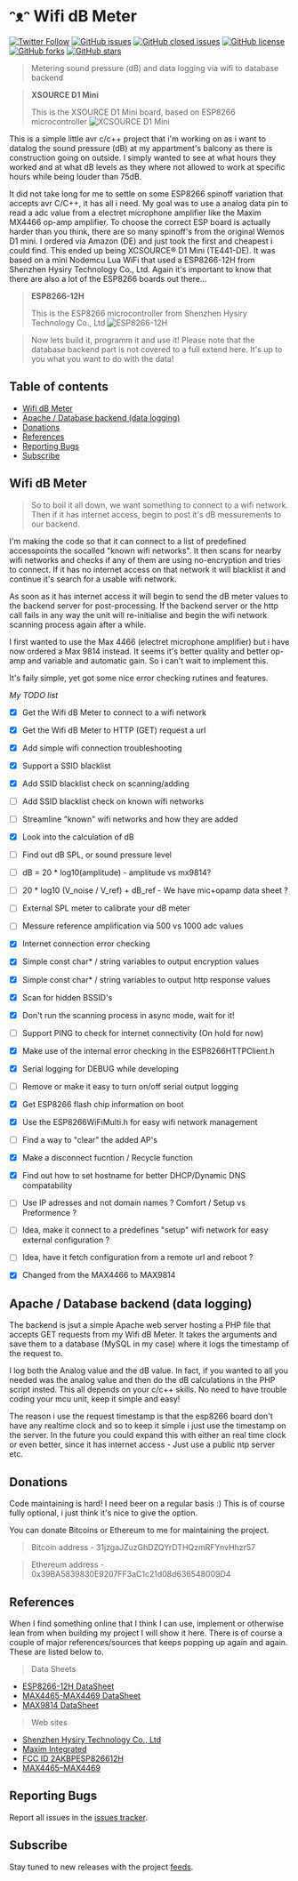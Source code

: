 # ᵔᴥᵔ Wifi dB Meter
[![Twitter Follow](https://img.shields.io/twitter/follow/davidbl.svg?style=social&label=Follow)](https://twitter.com/davidbl) [![GitHub issues](https://img.shields.io/github/issues/kawaiipantsu/wifidbmeter.svg)](https://github.com/kawaiipantsu/wifidbmeter/issues) [![GitHub closed issues](https://img.shields.io/github/issues-closed/kawaiipantsu/wifidbmeter.svg)](https://github.com/kawaiipantsu/wifidbmeter/issues) [![GitHub license](https://img.shields.io/github/license/kawaiipantsu/wifidbmeter.svg)](https://github.com/kawaiipantsu/wifidbmeter/blob/master/LICENSE) [![GitHub forks](https://img.shields.io/github/forks/kawaiipantsu/wifidbmeter.svg)](https://github.com/kawaiipantsu/wifidbmeter/network) [![GitHub stars](https://img.shields.io/github/stars/kawaiipantsu/wifidbmeter.svg)](https://github.com/kawaiipantsu/wifidbmeter/stargazers)
> Metering sound pressure (dB) and data logging via wifi to database backend

> **XSOURCE D1 Mini**
>
> This is the XSOURCE D1 Mini board, based on ESP8266 microcontroller
![XCSOURCE D1 Mini](xsource-d1-mini.png)

This is a simple little avr c/c++ project that i'm working on as i want to datalog the sound pressure (dB) at my appartment's balcony as there is construction going on outside. I simply wanted to see at what hours they worked and at what dB levels as they where not allowed to work at specific hours while being louder than 75dB.

It did not take long for me to settle on some ESP8266 spinoff variation that accepts avr C/C++, it has all i need. My goal was to use a analog data pin to read a adc value from a electret microphone amplifier like the Maxim MX4466 op-amp amplifier. To choose the correct ESP board is actually harder than you think, there are so many spinoff's from the original Wemos D1 mini. I ordered via Amazon (DE) and just took the first and cheapest i could find. This ended up being XCSOURCE® D1 Mini (TE441-DE). It was based on a mini Nodemcu Lua WiFi that used a ESP8266-12H from Shenzhen Hysiry Technology Co., Ltd. Again it's important to know that there are also a lot of the ESP8266 boards out there...

> **ESP8266-12H**
>
> This is the ESP8266 microcontroller from Shenzhen Hysiry Technology Co., Ltd
![ESP8266-12H](esp8266.png)

> Now lets build it, programm it and use it!
> Please note that the database backend part is not covered to a full extend here. It's up to you what you want to do with the data!

## Table of contents

 * [Wifi dB Meter](#wifi-db-meter)
 * [Apache / Database backend (data logging)](#apache--database-backend-data-logging)
 * [Donations](#donations)
 * [References](#references)
 * [Reporting Bugs](#reporting-bugs)
 * [Subscribe](#subscribe)

## Wifi dB Meter

> So to boil it all down, we want something to connect to a wifi network.
> Then if it has internet access, begin to post it's dB messurements to our backend.

I'm making the code so that it can connect to a list of predefined accesspoints the socalled "known wifi networks". It then scans for nearby wifi networks and checks if any of them are using no-encryption and tries to connect. If it has no internet access on that network it will blacklist it and continue it's search for a usable wifi network.

As soon as it has internet access it will begin to send the dB meter values to the backend server for post-processing. If the backend server or the http call fails in any way the unit will re-initialise and begin the wifi network scanning process again after a while.

I first wanted to use the Max 4466 (electret microphone amplifier) but i have now ordered a Max 9814 instead. It seems it's better quality and better op-amp and variable and automatic gain. So i can't wait to implement this.

It's faily simple, yet got some nice error checking rutines and features.

*My TODO list*

- [x] Get the Wifi dB Meter to connect to a wifi network
- [x] Get the Wifi dB Meter to HTTP (GET) request a url
- [x] Add simple wifi connection troubleshooting
- [x] Support a SSID blacklist
- [x] Add SSID blacklist check on scanning/adding
- [ ] Add SSID blacklist check on known wifi networks
- [ ] Streamline "known" wifi networks and how they are added
- [x] Look into the calculation of dB
- [ ] Find out dB SPL, or sound pressure level
- [ ] dB = 20 * log10(amplitude) - amplitude vs mx9814?
- [ ] 20 * log10 (V_noise / V_ref) + dB_ref - We have mic+opamp data sheet ?
- [ ] External SPL meter to calibrate your dB meter
- [ ] Messure reference amplification via 500 vs 1000 adc values
- [x] Internet connection error checking
- [x] Simple const char* / string variables to output encryption values
- [x] Simple const char* / string variables to output http response values
- [x] Scan for hidden BSSID's
- [x] Don't run the scanning process in async mode, wait for it!
- [ ] Support PING to check for internet connectivity (On hold for now)
- [x] Make use of the internal error checking in the ESP8266HTTPClient.h
- [x] Serial logging for DEBUG while developing
- [ ] Remove or make it easy to turn on/off serial output logging
- [x] Get ESP8266 flash chip information on boot
- [x] Use the ESP8266WiFiMulti.h for easy wifi network management
- [ ] Find a way to "clear" the added AP's
- [x] Make a disconnect fucntion / Recycle function
- [x] Find out how to set hostname for better DHCP/Dynamic DNS compatability
- [ ] Use IP adresses and not domain names ? Comfort / Setup vs Preformence ?
- [ ] Idea, make it connect to a predefines "setup" wifi network for easy external configuration ? 
- [ ] Idea, have it fetch configuration from a remote url and reboot ?
- [x] Changed from the MAX4466 to MAX9814 


## Apache / Database backend (data logging)

The backend is jsut a simple Apache web server hosting a PHP file that accepts GET requests from my Wifi dB Meter. It takes the arguments and save them to a database (MySQL in my case) where it logs the timestamp of the request to.

I log both the Analog value and the dB value. In fact, if you wanted to all you needed was the analog value and then do the dB calculations in the PHP script insted. This all depends on your c/c++ skills. No need to have trouble coding your mcu unit, keep it simple and easy!

The reason i use the request timestamp is that the esp8266 board don't have any realtime clock and so to keep it simple i just use the timestamp on the server. In the future you could expand this with either an real time clock or even better, since it has internet access - Just use a public ntp server etc.

## Donations

Code maintaining is hard! I need beer on a regular basis :)
This is of course fully optional, i just think it's nice to give the option.

You can donate Bitcoins or Ethereum to me for maintaining the project.

> Bitcoin address - 31jzgaJZuzGhDZQYrDTHQzmRFYnvHhzr57

> Ethereum address - 0x39BA5839830E9207FF3aC1c21d08d636548009D4

## References

When I find something online that I think I can use, implement or otherwise lean from when building my project I will show it here. There is of course a couple of major references/sources that keeps popping up again and again. These are listed below to.

> Data Sheets
 * [ESP8266-12H DataSheet](ESP8266-12H-DataSheet.pdf)
 * [MAX4465-MAX4469 DataSheet](MAX4465-MAX4469.pdf)
 * [MAX9814 DataSheet](MAX9814.pdf)

> Web sites
 * [Shenzhen Hysiry Technology Co., Ltd](http://en.hysiry.com)
 * [Maxim Integrated](https://www.maximintegrated.com/)
 * [FCC ID 2AKBPESP826612H](https://fccid.io/2AKBPESP826612H)
 * [MAX4465–MAX4469](https://www.maximintegrated.com/en/products/analog/audio/MAX4466.html)

## Reporting Bugs

Report all issues in the [issues tracker](https://github.com/kawaiipantsu/wifidbmeter/issues).

## Subscribe

Stay tuned to new releases with the project [feeds](https://github.com/kawaiipantsu/wifidbmeter/releases.atom).
